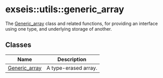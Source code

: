 # <a name='exseis-utils-generic_array' />  exseis::utils::generic_array

The [Generic_array][exseis-utils-generic_array-Generic_array] class and related functions, for providing an interface using one type, and underlying storage of another. 




## Classes
| Name | Description | 
| ---- | ---- |
| [Generic_array](./Generic_array.md) | A type-erased array.  |



[exseis-utils-generic_array-Generic_array]:./Generic_array.md

